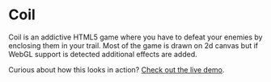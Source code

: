# Coil

Coil is an addictive HTML5 game where you have to defeat your enemies by enclosing them in your trail. Most of the game is drawn on 2d canvas but if WebGL support is detected additional effects are added.

Curious about how this looks in action? [Check out the live demo](https://github.com/ChromeGaming/GameSphere/assets/154777864/5f318234-9799-47b7-8655-117c71feda8b).